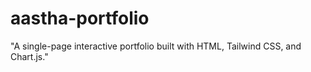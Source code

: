 # aastha-portfolio
 "A single-page interactive portfolio built with HTML, Tailwind CSS, and Chart.js."
